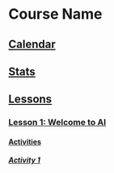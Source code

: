 # Course Name

## [Calendar](CALENDAR.md)

## [Stats](STATS.md)

## [Lessons](./LESSONS)

### [Lesson 1: Welcome to AI](./LESSONS/LESSON_1)

#### [Activities](./LESSONS/LESSON_1/ACTIVITIES)

##### [Activity 1](./LESSONS/LESSON_1/ACTIVITIES/ACTIVITY_1)
